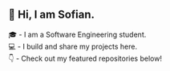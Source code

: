 ## 👋 Hi, I am Sofian.

🎓 - I am a Software Engineering student. <br/>
💻 - I build and share my projects here. <br/>
👇 - Check out my featured repositories below!

